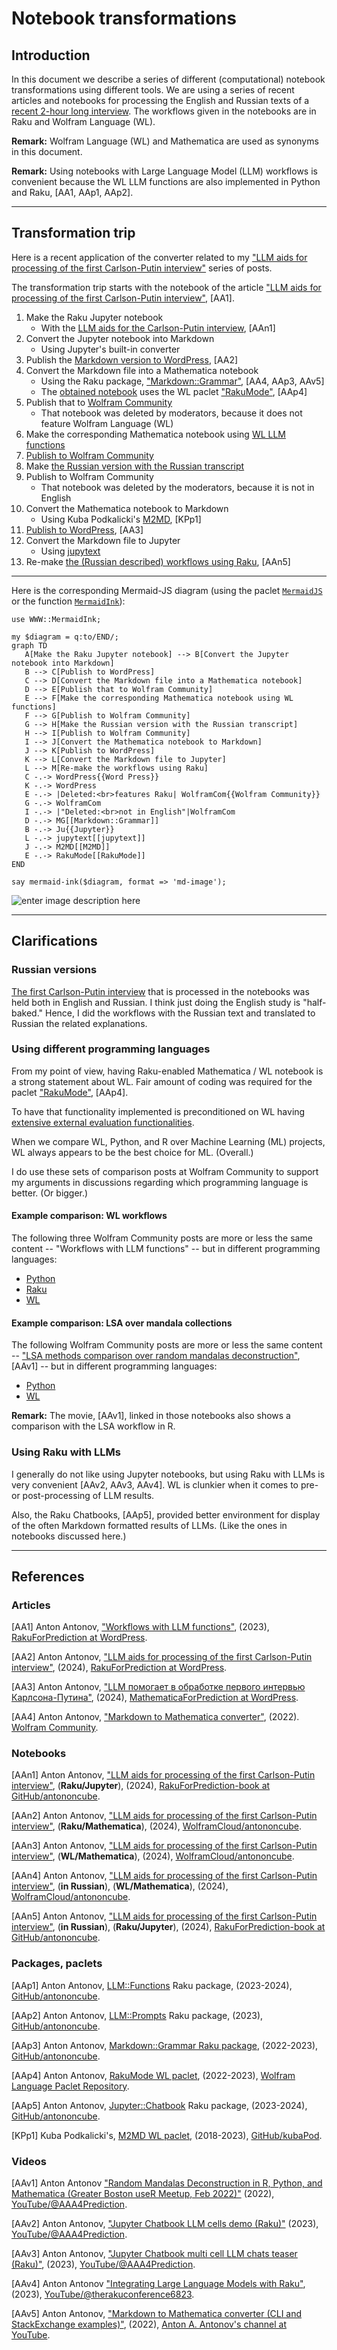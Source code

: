 # Notebook transformations

## Introduction

In this document we describe a series of different (computational) notebook transformations using 
different tools. We are using a series of recent articles and notebooks for processing the 
English and Russian texts of a [recent 2-hour long interview](http://en.kremlin.ru/events/president/news/73411).
The workflows given in the notebooks are in Raku and Wolfram Language (WL).

**Remark:** Wolfram Language (WL) and Mathematica are used as synonyms in this document.

**Remark:** Using notebooks with Large Language Model (LLM) workflows is convenient because the WL LLM functions
are also implemented in Python and Raku, [AA1, AAp1, AAp2]. 

------

## Transformation trip

Here is a recent application of the converter related to my ["LLM aids for processing of the first Carlson-Putin interview"](https://community.wolfram.com/groups/-/m/t/3121333) series of posts.

The transformation trip starts with the notebook of the article ["LLM aids for processing of the first Carlson-Putin interview"](https://community.wolfram.com/groups/-/m/t/3121333), [AA1].

1. Make the Raku Jupyter notebook
    - With the [LLM aids for the Carlson-Putin interview](https://github.com/antononcube/RakuForPrediction-book/blob/main/Notebooks/Jupyter/LLM-aids-for-processing-of-the-first-Carlson-Putin-interview.ipynb), [AAn1]
2. Convert the Jupyter notebook into Markdown
    - Using Jupyter's built-in converter
3. Publish the [Markdown version to WordPress](https://rakuforprediction.wordpress.com/2024/02/12/llm-aids-for-processing-of-the-first-carlson-putin-interview/), [AA2]
4. Convert the Markdown file into a Mathematica notebook
    - Using the Raku package, ["Markdown::Grammar"](https://raku.land/zef:antononcube/Markdown::Grammar), [AA4, AAp3, AAv5]
    - The [obtained notebook](https://www.wolframcloud.com/obj/antononcube/Published/LLM-aids-for-processing-of-the-first-Carlson-Putin-interview-Raku.nb) uses the WL paclet ["RakuMode"](https://resources.wolframcloud.com/PacletRepository/resources/AntonAntonov/RakuMode/), [AAp4]
5. Publish that to [Wolfram Community](https://community.wolfram.com)
    - That notebook was deleted by moderators, because it does not feature Wolfram Language (WL)
5. Make the corresponding Mathematica notebook using [WL LLM functions](https://reference.wolfram.com/language/guide/LLMFunctions.html)
6. [Publish to Wolfram Community](https://community.wolfram.com/groups/-/m/t/3121333)
7. Make [the Russian version with the Russian transcript](https://www.wolframcloud.com/obj/antononcube/Published/LLM-aids-for-processing-of-the-first-Carlson-Putin-interview-WL-Russian.nb)
8. Publish to Wolfram Community
    - That notebook was deleted by the moderators, because it is not in English
9. Convert the Mathematica notebook to Markdown
    - Using Kuba Podkalicki's [M2MD](https://github.com/kubaPod/M2MD), [KPp1]
10. [Publish to WordPress][1], [AA3]
11. Convert the Markdown file to Jupyter
    - Using [jupytext](https://jupytext.readthedocs.io/en/latest/)
12. Re-make [the (Russian described) workflows using Raku](https://github.com/antononcube/RakuForPrediction-book/blob/main/Notebooks/Jupyter/LLM-aids-for-processing-of-the-first-Carlson-Putin-interview-Russian.ipynb), [AAn5]

-----

Here is the corresponding Mermaid-JS diagram (using the paclet [`MermaidJS`](https://resources.wolframcloud.com/PacletRepository/resources/AntonAntonov/MermaidJS/) or the function [`MermaidInk`](https://resources.wolframcloud.com/FunctionRepository/resources/MermaidInk/)):

```raku, results=asis
use WWW::MermaidInk;

my $diagram = q:to/END/;
graph TD
   A[Make the Raku Jupyter notebook] --> B[Convert the Jupyter notebook into Markdown]
   B --> C[Publish to WordPress]
   C --> D[Convert the Markdown file into a Mathematica notebook]
   D --> E[Publish that to Wolfram Community]
   E --> F[Make the corresponding Mathematica notebook using WL functions]
   F --> G[Publish to Wolfram Community]
   G --> H[Make the Russian version with the Russian transcript]
   H --> I[Publish to Wolfram Community]
   I --> J[Convert the Mathematica notebook to Markdown]
   J --> K[Publish to WordPress]
   K --> L[Convert the Markdown file to Jupyter]
   L --> M[Re-make the workflows using Raku]
   C -.-> WordPress{{Word Press}}
   K -.-> WordPress
   E -.-> |Deleted:<br>features Raku| WolframCom{{Wolfram Community}}
   G -.-> WolframCom
   I -.-> |"Deleted:<br>not in English"|WolframCom
   D -.-> MG[[Markdown::Grammar]]
   B -.-> Ju{{Jupyter}}
   L -.-> jupytext[[jupytext]]
   J -.-> M2MD[[M2MD]]
   E -.-> RakuMode[[RakuMode]]
END

say mermaid-ink($diagram, format => 'md-image');
```

![enter image description here][2]


----- 

## Clarifications

### Russian versions

[The first Carlson-Putin interview](https://tuckercarlson.com/putin/) that is processed in the notebooks was held both in English and Russian.
I think just doing the English study is "half-baked." 
Hence, I did the workflows with the Russian text and translated to Russian the related explanations. 

### Using different programming languages

From my point of view, having Raku-enabled Mathematica / WL notebook is a strong statement about WL.
Fair amount of coding was required for the paclet ["RakuMode"](https://resources.wolframcloud.com/PacletRepository/resources/AntonAntonov/RakuMode/), [AAp4].  

To have that functionality implemented is preconditioned on WL having 
[extensive external evaluation functionalities](https://reference.wolfram.com/language/guide/ExternalLanguageInterfaces.html).

When we compare WL, Python, and R over Machine Learning (ML) projects, WL always appears to be the best choice for ML. (Overall.)

I do use these sets of comparison posts at Wolfram Community to support my arguments in discussions regarding which programming language is better. (Or bigger.)

#### Example comparison: WL workflows

The following three Wolfram Community posts are more or less the same content -- "Workflows with LLM functions" -- but in different programming languages:

- [Python](https://community.wolfram.com/groups/-/m/t/3027072)
- [Raku](https://community.wolfram.com/groups/-/m/t/2982320)
- [WL](https://community.wolfram.com/groups/-/m/t/2983602)

#### Example comparison: LSA over mandala collections

The following Wolfram Community posts are more or less the same content -- 
["LSA methods comparison over random mandalas deconstruction"](https://www.youtube.com/watch?v=nKlcts5aGwY), [AAv1] -- 
but in different programming languages:

- [Python](https://community.wolfram.com/groups/-/m/t/2508233)
- [WL](https://community.wolfram.com/groups/-/m/t/2508248)

**Remark:** The movie, [AAv1], linked in those notebooks also shows a comparison with the LSA workflow in R.

### Using Raku with LLMs

I generally do not like using Jupyter notebooks, but using Raku with LLMs is very convenient [AAv2, AAv3, AAv4].
WL is clunkier when it comes to pre- or post-processing of LLM results.

Also, the Raku Chatbooks, [AAp5], provided better environment for display of the often Markdown formatted
results of LLMs. (Like the ones in notebooks discussed here.)

-----

## References

### Articles

[AA1] Anton Antonov,
["Workflows with LLM functions"](https://rakuforprediction.wordpress.com/2023/08/01/workflows-with-llm-functions/),
(2023),
[RakuForPrediction at WordPress](https://rakuforprediction.wordpress.com).

[AA2] Anton Antonov,
["LLM aids for processing of the first Carlson-Putin interview"](https://rakuforprediction.wordpress.com/2024/02/12/llm-aids-for-processing-of-the-first-carlson-putin-interview/),
(2024),
[RakuForPrediction at WordPress](https://rakuforprediction.wordpress.com).

[AA3] Anton Antonov,
["LLM помогает в обработке первого интервью Карлсона-Путина"](https://mathematicaforprediction.wordpress.com/2024/02/13/llm-помогает-в-обработке-первого-интервь/),
(2024),
[MathematicaForPrediction at WordPress](https://mathematicaforprediction.wordpress.com/).

[AA4] Anton Antonov,
["Markdown to Mathematica converter"](https://community.wolfram.com/groups/-/m/t/2625639),
(2022).
[Wolfram Community](https://community.wolfram.com).

### Notebooks

[AAn1] Anton Antonov,
["LLM aids for processing of the first Carlson-Putin interview"](https://github.com/antononcube/RakuForPrediction-book/blob/main/Notebooks/Jupyter/LLM-aids-for-processing-of-the-first-Carlson-Putin-interview.ipynb),
(**Raku/Jupyter**),
(2024),
[RakuForPrediction-book at GitHub/antononcube](https://github.com/antononcube/RakuForPrediction-book).

[AAn2] Anton Antonov,
["LLM aids for processing of the first Carlson-Putin interview"](https://www.wolframcloud.com/obj/antononcube/Published/LLM-aids-for-processing-of-the-first-Carlson-Putin-interview-Raku.nb),
(**Raku/Mathematica**),
(2024),
[WolframCloud/antononcube](https://www.wolframcloud.com/obj/antononcube/Published/).

[AAn3] Anton Antonov,
["LLM aids for processing of the first Carlson-Putin interview"](https://www.wolframcloud.com/obj/antononcube/Published/LLM-aids-for-processing-of-the-first-Carlson-Putin-interview-WL.nb),
(**WL/Mathematica**),
(2024),
[WolframCloud/antononcube](https://www.wolframcloud.com/obj/antononcube/Published/).

[AAn4] Anton Antonov,
["LLM aids for processing of the first Carlson-Putin interview"](https://www.wolframcloud.com/obj/antononcube/Published/LLM-aids-for-processing-of-the-first-Carlson-Putin-interview-WL-Russian.nb),
(**in Russian**),
(**WL/Mathematica**),
(2024),
[WolframCloud/antononcube](https://www.wolframcloud.com/obj/antononcube/Published/).

[AAn5] Anton Antonov,
["LLM aids for processing of the first Carlson-Putin interview"](https://github.com/antononcube/RakuForPrediction-book/blob/main/Notebooks/Jupyter/LLM-aids-for-processing-of-the-first-Carlson-Putin-interview-Russian.ipynb),
(**in Russian**),
(**Raku/Jupyter**),
(2024),
[RakuForPrediction-book at GitHub/antononcube](https://github.com/antononcube/RakuForPrediction-book).


### Packages, paclets

[AAp1] Anton Antonov,
[LLM::Functions](https://github.com/antononcube/Raku-LLM-Functions) Raku package,
(2023-2024),
[GitHub/antononcube](https://github.com/antononcube).

[AAp2] Anton Antonov,
[LLM::Prompts](https://github.com/antononcube/Raku-LLM-Prompts) Raku package,
(2023),
[GitHub/antononcube](https://github.com/antononcube).

[AAp3] Anton Antonov,
[Markdown::Grammar Raku package](https://github.com/antononcube/Raku-Markdown-Grammar),
(2022-2023),
[GitHub/antononcube](https://github.com/antononcube).

[AAp4] Anton Antonov,
[RakuMode WL paclet](https://resources.wolframcloud.com/PacletRepository/resources/AntonAntonov/RakuMode/),
(2022-2023),
[Wolfram Language Paclet Repository](https://resources.wolframcloud.com/PacletRepository/).

[AAp5] Anton Antonov,
[Jupyter::Chatbook](https://github.com/antononcube/Raku-Jupyter-Chatbook) Raku package,
(2023-2024),
[GitHub/antononcube](https://github.com/antononcube).

[KPp1] Kuba Podkalicki's,
[M2MD WL paclet](https://github.com/kubaPod/M2MD),
(2018-2023),
[GitHub/kubaPod](https://github.com/kubaPod/).


### Videos

[AAv1] Anton Antonov
["Random Mandalas Deconstruction in R, Python, and Mathematica (Greater Boston useR Meetup, Feb 2022)"](https://www.youtube.com/watch?v=nKlcts5aGwY)
(2022),
[YouTube/@AAA4Prediction](https://www.youtube.com/@AAA4prediction).

[AAv2] Anton Antonov,
["Jupyter Chatbook LLM cells demo (Raku)"](https://www.youtube.com/watch?v=cICgnzYmQZg)
(2023),
[YouTube/@AAA4Prediction](https://www.youtube.com/@AAA4prediction).

[AAv3] Anton Antonov,
["Jupyter Chatbook multi cell LLM chats teaser (Raku)"](https://www.youtube.com/watch?v=wNpIGUAwZB8),
(2023),
[YouTube/@AAA4Prediction](https://www.youtube.com/@AAA4prediction).

[AAv4] Anton Antonov
["Integrating Large Language Models with Raku"](https://www.youtube.com/watch?v=-OxKqRrQvh0),
(2023),
[YouTube/@therakuconference6823](https://www.youtube.com/@therakuconference6823).

[AAv5] Anton Antonov, 
["Markdown to Mathematica converter (CLI and StackExchange examples)"](https://www.youtube.com/watch?v=39ekokgnoqE), 
(2022), 
[Anton A. Antonov's channel at YouTube](https://www.youtube.com/@AAA4prediction).

[1]: https://mathematicaforprediction.wordpress.com/2024/02/13/llm-%D0%BF%D0%BE%D0%BC%D0%BE%D0%B3%D0%B0%D0%B5%D1%82-%D0%B2-%D0%BE%D0%B1%D1%80%D0%B0%D0%B1%D0%BE%D1%82%D0%BA%D0%B5-%D0%BF%D0%B5%D1%80%D0%B2%D0%BE%D0%B3%D0%BE-%D0%B8%D0%BD%D1%82%D0%B5%D1%80%D0%B2%D1%8C
[2]: https://community.wolfram.com//c/portal/getImageAttachment?filename=LLM-for-Carlson-Putin-interview-publications.png&userId=143837


